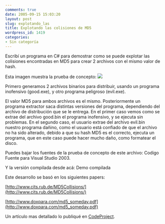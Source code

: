 ```yaml
---
comments: true
date: 2005-09-15 15:03:20
layout: post
slug: explotando_las
title: Explotando las colisiones de MD5
wordpress_id: 1419
categories:
- Sin categoría
---
```


Escribí un programa en C# para demostrar como se puede explotar las colisiones encontradas en MD5 para crear 2 archivos con el mismo valor de hash.

Esta imagen muestra la prueba de concepto:
[![](http://www.lnds.net/blog/wp-content/uploads/2011/01/screenshot.jpg)](http://www.lnds.net/blog/wp-content/uploads/2011/01/screenshot.jpg)

Primero generamos 2 archivos binarios para distribuir, usando un programa inofensivo (good.exe), y otro programa peligroso (evil.exe).

El valor MD5 para ambos archivos es el mismo.
Posteriormente un programa extractor saca distintas versiones del programa, dependiendo del archivo de distribución que se le entrega.
En el primer caso vemos como se extrae del archivo good.bin el programa inofensivo, y se ejecuta sin problemas.
En el segundo caso, el usuario extrae del archivo evil.bin nuestro programa dañino, como el usuario está confiado de que el archivo no ha sido alterado, debido a que su hash MD5 es el correcto, ejecuta un programa, que en este caso puede hacer mucho daño, como formatear el disco.

Puedes bajar los fuentes de la prueba de concepto de este archivo:
Codigo Fuente para Visual Studio 2003.

Y la versión compilada desde acá:
Demo compilada

Este desarrollo se basó en los siguientes papers:

[http://www.cits.rub.de/MD5Collisions/](http://www.cits.rub.de/MD5Collisions/)

[http://www.doxpara.com/md5_someday.pdf](http://www.doxpara.com/md5_someday.pdf)

Un artículo mas detallado lo publiqué en [CodeProject](http://replay.waybackmachine.org/20090426080906/http://www.cits.rub.de/MD5Collisions/).
